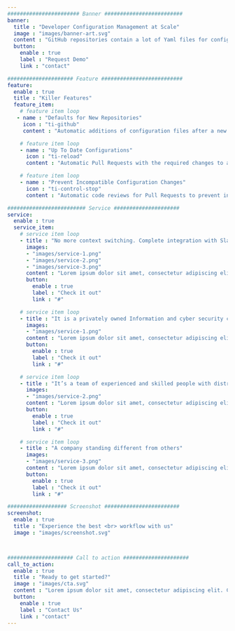 ```yaml
---
####################### Banner #########################
banner:
  title : "Developer Configuration Management at Scale"
  image : "images/banner-art.svg"
  content : "GitHub repositories contain a lot of Yaml files for configuration purposes: GitHub Actions, Kubernetes, Travis, Spinnaker, AWS Cloud Formation, Google Cloud, Ansible, Docker Compose, Open Shift, etc.. It is very hard to implement best practices in multiple teams for large organizations. Counterflow is a GitHub bot to apply configuration templates in all your repositories"
  button:
    enable : true
    label : "Request Demo"
    link : "contact"

##################### Feature ##########################
feature:
  enable : true
  title : "Killer Features"
  feature_item:
    # feature item loop
   - name : "Defaults for New Repositories"
     icon : "ti-github"
     content : "Automatic additions of configuration files after a new repository is created. Enable your CI and CD tools with your default pipeline configurations"

    # feature item loop
    - name : "Up To Date Configurations"
      icon : "ti-reload"
      content : "Automatic Pull Requests with the required changes to all your repositories whenever your configurations change"

    # feature item loop
    - name : "Prevent Incompatible Configuration Changes"
      icon : "ti-control-stop"
      content : "Automatic code reviews for Pull Requests to prevent incompatible changes with the applied configuration templates"

######################### Service #####################
service:
  enable : true
  service_item:
    # service item loop
    - title : "No more context switching. Complete integration with Slack and GitHub."
      images:
      - "images/service-1.png"
      - "images/service-2.png"
      - "images/service-3.png"
      content : "Lorem ipsum dolor sit amet, consectetur adipiscing elit. Consequat tristique eget amet, tempus eu at consecttur. Leo facilisi nunc viverra tellus. Ac laoreet sit vel consquat. consectetur adipiscing elit. Consequat tristique eget amet, tempus eu at consecttur. Leo facilisi nunc viverra tellus. Ac laoreet sit vel consquat."
      button:
        enable : true
        label : "Check it out"
        link : "#"

    # service item loop
    - title : "It is a privately owned Information and cyber security company"
      images:
      - "images/service-1.png"
      content : "Lorem ipsum dolor sit amet, consectetur adipiscing elit. Consequat tristique eget amet, tempus eu at consecttur. Leo facilisi nunc viverra tellus. Ac laoreet sit vel consquat. consectetur adipiscing elit. Consequat tristique eget amet, tempus eu at consecttur. Leo facilisi nunc viverra tellus. Ac laoreet sit vel consquat."
      button:
        enable : true
        label : "Check it out"
        link : "#"

    # service item loop
    - title : "It’s a team of experienced and skilled people with distributions"
      images:
      - "images/service-2.png"
      content : "Lorem ipsum dolor sit amet, consectetur adipiscing elit. Consequat tristique eget amet, tempus eu at consecttur. Leo facilisi nunc viverra tellus. Ac laoreet sit vel consquat. consectetur adipiscing elit. Consequat tristique eget amet, tempus eu at consecttur. Leo facilisi nunc viverra tellus. Ac laoreet sit vel consquat."
      button:
        enable : true
        label : "Check it out"
        link : "#"

    # service item loop
    - title : "A company standing different from others"
      images:
      - "images/service-3.png"
      content : "Lorem ipsum dolor sit amet, consectetur adipiscing elit. Consequat tristique eget amet, tempus eu at consecttur. Leo facilisi nunc viverra tellus. Ac laoreet sit vel consquat. consectetur adipiscing elit. Consequat tristique eget amet, tempus eu at consecttur. Leo facilisi nunc viverra tellus. Ac laoreet sit vel consquat."
      button:
        enable : true
        label : "Check it out"
        link : "#"

################### Screenshot ########################
screenshot:
  enable : true
  title : "Experience the best <br> workflow with us"
  image : "images/screenshot.svg"



##################### Call to action #####################
call_to_action:
  enable : true
  title : "Ready to get started?"
  image : "images/cta.svg"
  content : "Lorem ipsum dolor sit amet, consectetur adipiscing elit. Consequat tristique eget amet, tempus eu at consecttur."
  button:
    enable : true
    label : "Contact Us"
    link : "contact"
---
```

